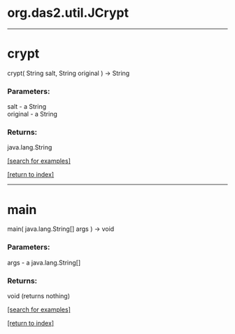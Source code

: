 # org.das2.util.JCrypt
***
<a name="crypt"></a>
# crypt
crypt( String salt, String original ) &rarr; String



### Parameters:
salt - a String
<br>original - a String

### Returns:
java.lang.String


<a href="https://github.com/autoplot/dev/search?q=crypt&unscoped_q=crypt">[search for examples]</a>

<a href="https://github.com/autoplot/documentation/blob/master/javadoc/index-all.md">[return to index]</a>

***
<a name="main"></a>
# main
main( java.lang.String[] args ) &rarr; void



### Parameters:
args - a java.lang.String[]

### Returns:
void (returns nothing)


<a href="https://github.com/autoplot/dev/search?q=main&unscoped_q=main">[search for examples]</a>

<a href="https://github.com/autoplot/documentation/blob/master/javadoc/index-all.md">[return to index]</a>

